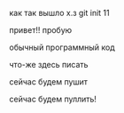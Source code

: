 
как так вышло х.з
git init
11

привет!! пробую

обычный программный код

что-же здесь писать

сейчас будем пушит

сейчас будем пуллить!

